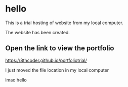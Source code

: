 # hello
This is a trial hosting of website from my local computer.

The website has been created.

## Open the link to view the portfolio
https://8thcoder.github.io/portfoliotrial/

I just moved the file location in my local computer

lmao hello
